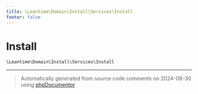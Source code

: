 ```yaml
---
title: \Leantime\Domain\Install\Services\Install
footer: false
---
```


# Install




`\Leantime\Domain\Install\Services\Install`






---
> Automatically generated from source code comments on 2024-08-30 using [phpDocumentor](http://www.phpdoc.org/)
